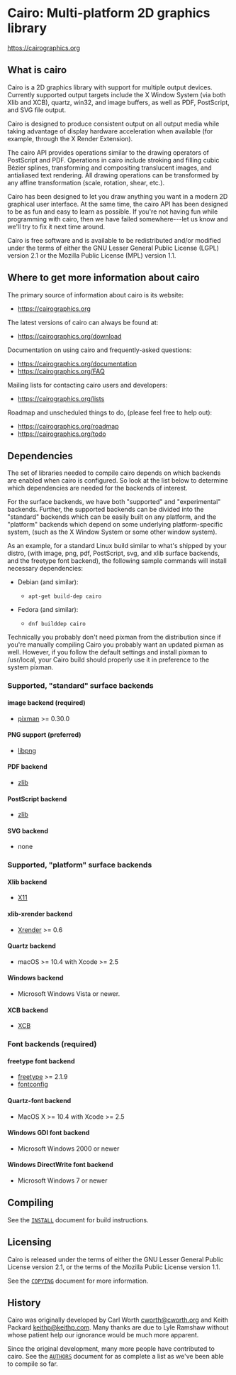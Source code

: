 # Cairo: Multi-platform 2D graphics library

<https://cairographics.org>

What is cairo
-------------

Cairo is a 2D graphics library with support for multiple output
devices. Currently supported output targets include the X Window
System (via both Xlib and XCB), quartz, win32, and image buffers,
as well as PDF, PostScript, and SVG file output.

Cairo is designed to produce consistent output on all output media
while taking advantage of display hardware acceleration when available
(for example, through the X Render Extension).

The cairo API provides operations similar to the drawing operators of
PostScript and PDF. Operations in cairo include stroking and filling
cubic Bézier splines, transforming and compositing translucent images,
and antialiased text rendering. All drawing operations can be
transformed by any affine transformation (scale, rotation, shear,
etc.).

Cairo has been designed to let you draw anything you want in a modern
2D graphical user interface.  At the same time, the cairo API has been
designed to be as fun and easy to learn as possible. If you're not
having fun while programming with cairo, then we have failed
somewhere---let us know and we'll try to fix it next time around.

Cairo is free software and is available to be redistributed and/or
modified under the terms of either the GNU Lesser General Public
License (LGPL) version 2.1 or the Mozilla Public License (MPL) version
1.1.

Where to get more information about cairo
-----------------------------------------

The primary source of information about cairo is its website:

- <https://cairographics.org>

The latest versions of cairo can always be found at:

- <https://cairographics.org/download>

Documentation on using cairo and frequently-asked questions:

- <https://cairographics.org/documentation>
- <https://cairographics.org/FAQ>

Mailing lists for contacting cairo users and developers:

- <https://cairographics.org/lists>

Roadmap and unscheduled things to do, (please feel free to help out):

- https://cairographics.org/roadmap
- https://cairographics.org/todo

Dependencies
------------

The set of libraries needed to compile cairo depends on which backends are
enabled when cairo is configured. So look at the list below to determine
which dependencies are needed for the backends of interest.

For the surface backends, we have both "supported" and "experimental"
backends. Further, the supported backends can be divided into the "standard"
backends which can be easily built on any platform, and the "platform"
backends which depend on some underlying platform-specific system, (such as
the X Window System or some other window system).

As an example, for a standard Linux build similar to what's shipped by your
distro, (with image, png, pdf, PostScript, svg, and xlib surface backends,
and the freetype font backend), the following sample commands will install
necessary dependencies:

- Debian (and similar):
  - `apt-get build-dep cairo`

- Fedora (and similar):
  - `dnf builddep cairo`

Technically you probably don't need pixman from the distribution since if
you're manually compiling Cairo you probably want an updated pixman as well.
However, if you follow the default settings and install pixman to
/usr/local, your Cairo build should properly use it in preference to the
system pixman.


### Supported, "standard" surface backends

#### image backend (required)

- [pixman](https://cairographics.org/releases) >= 0.30.0 

#### PNG support (preferred)

- [libpng](http://www.libpng.org/pub/png/libpng.html)

#### PDF backend

- [zlib](http://www.gzip.org/zlib)

#### PostScript backend

- [zlib](http://www.gzip.org/zlib)

#### SVG backend

- none

### Supported, "platform" surface backends

#### Xlib backend

- [X11](https://freedesktop.org/Software/xlibs)

#### xlib-xrender backend

- [Xrender](https://freedesktop.org/Software/xlibs) >= 0.6

#### Quartz backend

- macOS >= 10.4 with Xcode >= 2.5

#### Windows backend

- Microsoft Windows Vista or newer.

#### XCB backend

- [XCB](https://xcb.freedesktop.org)

### Font backends (required)

#### freetype font backend

- [freetype](https://freetype.org) >= 2.1.9
- [fontconfig](https://www.freedesktop.org/wiki/Software/fontconfig/)

#### Quartz-font backend

- MacOS X >= 10.4 with Xcode >= 2.5

#### Windows GDI font backend

- Microsoft Windows 2000 or newer

#### Windows DirectWrite font backend

- Microsoft Windows 7 or newer

Compiling
---------

See the [`INSTALL`](./INSTALL) document for build instructions.

Licensing
---------

Cairo is released under the terms of either the GNU Lesser General Public
License version 2.1, or the terms of the Mozilla Public License version 1.1.

See the [`COPYING`](./COPYING) document for more information.

History
-------

Cairo was originally developed by Carl Worth <cworth@cworth.org> and Keith
Packard <keithp@keithp.com>. Many thanks are due to Lyle Ramshaw without
whose patient help our ignorance would be much more apparent.

Since the original development, many more people have contributed to cairo.
See the [`AUTHORS`](./AUTHORS) document for as complete a list as we've been
able to compile so far.
